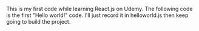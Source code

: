 This is my first code while learning React.js on Udemy.
The following code is the first "Hello world!" code.
I'll just record it in helloworld.js then keep going to build the project.
